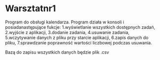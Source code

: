 # Warsztatnr1
Program do obsługi kalendarza.
Program działa w konsoli i posiadanastępujące fukcje:
1.wyświetlanie wszystkich dostępnych zadań,
2.wyjście z aplikacji,
3.dodanie zadania,
4.usuwanie zadania,
5.wczytywanie danych z pliku przy starcie aplikacji,
6.zapis danych do pliku,
7.sprawdzanie poprawność wartości liczbowej podczas usuwania.

Bazą do zapisu wszystkich danych będzie plik .csv

